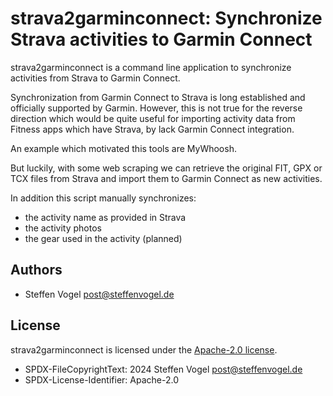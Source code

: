 # strava2garminconnect: Synchronize Strava activities to Garmin Connect

strava2garminconnect is a command line application to synchronize activities from Strava to Garmin Connect.

Synchronization from Garmin Connect to Strava is long established and officially supported by Garmin.
However, this is not true for the reverse direction which would be quite useful for importing activity data from Fitness apps which have Strava, by lack Garmin Connect integration.

An example which motivated this tools are MyWhoosh.

But luckily, with some web scraping we can retrieve the original FIT, GPX or TCX files from Strava and import them to Garmin Connect as new activities.

In addition this script manually synchronizes:

- the activity name as provided in Strava
- the activity photos
- the gear used in the activity (planned)

## Authors

- Steffen Vogel <post@steffenvogel.de>

## License

strava2garminconnect is licensed under the [Apache-2.0 license](LICENSES/Apache-2.0.txt).

- SPDX-FileCopyrightText: 2024 Steffen Vogel <post@steffenvogel.de>
- SPDX-License-Identifier: Apache-2.0
